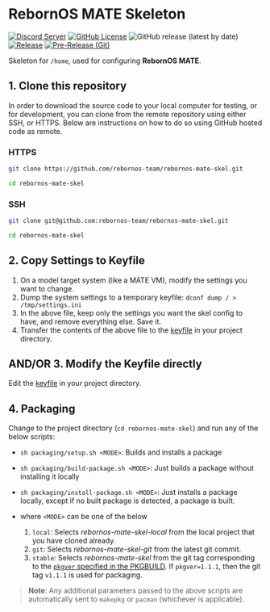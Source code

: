 # RebornOS MATE Skeleton

[![Discord Server](https://dcbadge.vercel.app/api/server/cU5s6MPpQH?style=flat)](https://discord.gg/cU5s6MPpQH)
[![GitHub License](https://img.shields.io/github/license/rebornos-team/rebornos-mate-skel)](LICENSE)
![GitHub release (latest by date)](https://img.shields.io/github/v/release/rebornos-team/rebornos-mate-skel)
[![Release](https://github.com/RebornOS-Team/rebornos-mate-skel/actions/workflows/release.yml/badge.svg)](https://github.com/RebornOS-Team/rebornos-mate-skel/actions/workflows/release.yml)
[![Pre-Release (Git)](https://github.com/RebornOS-Team/rebornos-mate-skel/actions/workflows/pre_release.yml/badge.svg)](https://github.com/RebornOS-Team/rebornos-mate-skel/actions/workflows/pre_release.yml)

Skeleton for `/home`, used for configuring **RebornOS MATE**.

## 1. Clone this repository

In order to download the source code to your local computer for testing, or for development, you can clone from the remote repository using either SSH, or HTTPS. Below are instructions on how to do so using GitHub hosted code as remote.

### HTTPS

```bash
git clone https://github.com/rebornos-team/rebornos-mate-skel.git

cd rebornos-mate-skel
```

### SSH

```bash
git clone git@github.com:rebornos-team/rebornos-mate-skel.git

cd rebornos-mate-skel
```

## 2. Copy Settings to Keyfile

1. On a model target system (like a MATE VM), modify the settings you want to change.
2. Dump the system settings to a temporary keyfile: `dconf dump / > /tmp/settings.ini`
3. In the above file, keep only the settings you want the skel config to have, and remove everything else. Save it.
4. Transfer the contents of the above file to the [keyfile](src/keyfiles/settings.ini) in your project directory.

## AND/OR 3. Modify the Keyfile directly

Edit the [keyfile](src/keyfiles/settings.ini) in your project directory.

## 4. Packaging

Change to the project directory (`cd rebornos-mate-skel`) and run any of the below scripts:
- `sh packaging/setup.sh <MODE>`: Builds and installs a package
- `sh packaging/build-package.sh <MODE>`: Just builds a package without installing it locally
- `sh packaging/install-package.sh <MODE>`: Just installs a package locally, except if no built package is detected, a package is built.

- where `<MODE>` can be one of the below
     1. `local`: Selects *rebornos-mate-skel-local* from the local project that you have cloned already.
     2. `git`: Selects *rebornos-mate-skel-git* from the latest git commit.
     3. `stable`: Selects *rebornos-mate-skel* from the git tag corresponding to the [`pkgver` specified in the PKGBUILD](https://github.com/RebornOS-Team/rebornos-mate-skel/blob/main/packaging/rebornos-mate-skel/PKGBUILD#L5). If `pkgver=1.1.1`, then the git tag `v1.1.1` is used for packaging. 
     
> **Note**: Any additional parameters passed to the above scripts are automatically sent to `makepkg` or `pacman` (whichever is applicable).
